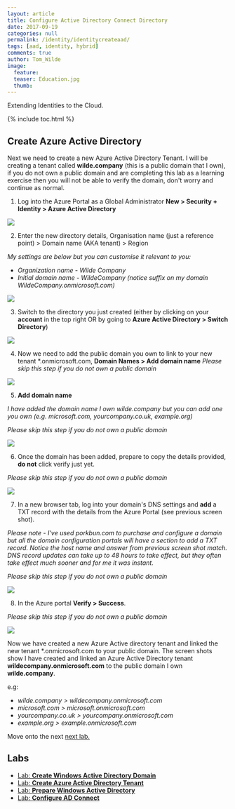 ```yaml
---
layout: article
title: Configure Active Directory Connect Directory
date: 2017-09-19
categories: null
permalink: /identity/identitycreateaad/
tags: [aad, identity, hybrid]
comments: true
author: Tom_Wilde
image:
  feature: 
  teaser: Education.jpg
  thumb: 
---
```

Extending Identities to the Cloud.

{% include toc.html %}

## Create Azure Active Directory
Next we need to create a new Azure Active Directory Tenant.  I will be creating a tenant called **wilde.company** (this is a public domain that I own), if you do not own a public domain and are completing this lab as a learning exercise then you will not be able to verify the domain, don't worry and continue as normal.


1. Log into the Azure Portal as a Global Administrator **New > Security + Identity  > Azure Active Directory**

![](../../images/ExtendingIdentities_2.1.png)

2. Enter the new directory details, Organisation name (just a reference point) > Domain name (AKA tenant) > Region

*My settings are below but you can customise it relevant to you:*
* *Organization name - Wilde Company*
* *Initial domain name - WildeCompany (notice suffix on my domain WildeCompany.onmicrosoft.com)*

![](../../images/ExtendingIdentities_2.2.png)

3. Switch to the directory you just created (either by clicking on your **account** in the top right OR by going to **Azure Active Directory > Switch Directory**)

![](../../images/ExtendingIdentities_2.3.png)

4. Now we need to add the public domain you own to link to your new tenant *.onmicrosoft.com, **Domain Names > Add domain name**
*Please skip this step if you do not own a public domain*

![](../../images/ExtendingIdentities_2.4.png)

5. **Add domain name**

*I have added the domain name I own wilde.company but you can add one you own (e.g. microsoft.com, yourcompany.co.uk, example.org)*

*Please skip this step if you do not own a public domain*

![](../../images/ExtendingIdentities_2.5.png)

6. Once the domain has been added, prepare to copy the details provided, **do not** click verify just yet.

*Please skip this step if you do not own a public domain*

![](../../images/ExtendingIdentities_2.6.png)

7. In a new browser tab, log into your domain's DNS settings and **add** a TXT record with the details from the Azure Portal (see previous screen shot).

*Please note - I've used porkbun.com to purchase and configure a domain but all the domain configuration portals will have a section to add a TXT record. Notice the host name and answer from previous screen shot match. DNS record updates can take up to 48 hours to take effect, but they often take effect much sooner and for me it was instant.*

*Please skip this step if you do not own a public domain*

![](../../images/ExtendingIdentities_2.7.png)

8. In the Azure portal **Verify > Success**.

*Please skip this step if you do not own a public domain*

![](../../images/ExtendingIdentities_2.8.png)


Now we have created a new Azure Active directory tenant and linked the new tenant *.onmicrosoft.com to your public domain. The screen shots show I have created and linked an Azure Active Directory tenant **wildecompany.onmicrosoft.com** to the public domain I own **wilde.company**.

e.g: 
* *wilde.company > wildecompany.onmicrosoft.com*
* *microsoft.com > microsoft.onmicrosoft.com* 
* *yourcompany.co.uk > yourcompany.onmicrosoft.com*
* *example.org > example.onmicrosoft.com*

Move onto the next [next lab.](./identityprepareAD)


## Labs
* [Lab: **Create Windows Active Directory Domain**](./identitycreatead)
* [Lab: **Create Azure Active Directory Tenant**](./identitycreateAAD)
* [Lab: **Prepare Windows Active Directory**](./identityprepareAS)
* [Lab: **Configure AD Connect**](./identityconfigureADC)


